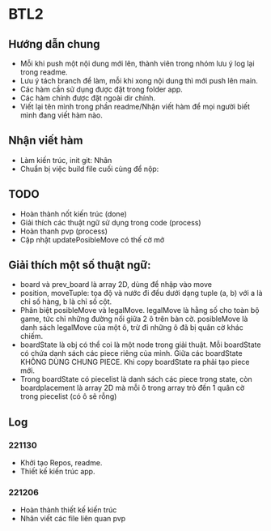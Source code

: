 # BTL2
## Hướng dẫn chung
+ Mỗi khi push một nội dung mới lên, thành viên trong nhóm lưu ý log lại trong readme.
+ Lưu ý tách branch để làm, mỗi khi xong nội dung thì mới push lên main.
+ Các hàm cần sử dụng được đặt trong folder app.
+ Các hàm chính được đặt ngoài dir chính.
+ Viết lại tên mình trong phần readme/Nhận viết hàm để mọi người biết mình đang viết hàm nào.

## Nhận viết hàm
+ Làm kiến trúc, init git: Nhân
+ Chuẩn bị việc build file cuối cùng để nộp:

## TODO
+ Hoàn thành nốt kiến trúc (done)
+ Giải thích các thuật ngữ sử dụng trong code (process)
+ Hoàn thanh pvp (process)
+ Cập nhật updatePosibleMove có thế cờ mở

## Giải thích một số thuật ngữ:
+ board và prev_board là array 2D, dùng để nhập vào move
+ position, moveTuple: tọa độ và nước đi đều dưới dạng tuple (a, b) với a là chỉ số hàng, b là chỉ số cột.
+ Phân biệt posibleMove và legalMove. legalMove là hằng số cho toàn bộ game, tức chỉ những đường nối giữa 2 ô trên bàn cờ. posibleMove là danh sách legalMove của một ô, trừ đi những ô đã bị quân cờ khác chiếm.
+ boardState là obj có thể coi là một node trong giải thuật. Mỗi boardState có chứa danh sách các piece riêng của mình. Giữa các boardState KHÔNG DÙNG CHUNG PIECE. Khi copy boardState ra phải tạo piece mới.
+ Trong boardState có piecelist là danh sách các piece trong state, còn boardplacement là array 2D mà mỗi ô trong array trỏ đến 1 quân cờ trong piecelist (có ô sẽ rỗng)

## Log
### 221130
+ Khởi tạo Repos, readme.
+ Thiết kế kiến trúc app.
### 221206
+ Hoàn thành thiết kế kiến trúc
+ Nhân viết các file liên quan pvp